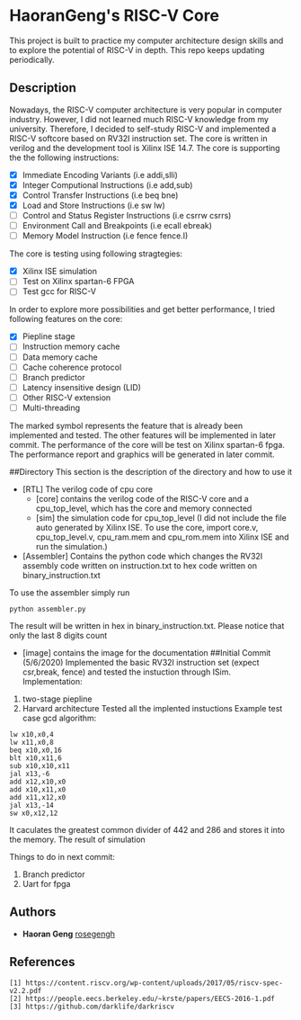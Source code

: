 # HaoranGeng's RISC-V Core

 This project is built to practice my computer architecture design skills and to explore the potential 
of RISC-V in depth. This repo keeps updating periodically.
 
## Description
Nowadays, the RISC-V computer architecture is very popular in computer industry. However, I did not learned much RISC-V knowledge from my university. Therefore, I decided to self-study RISC-V and implemented a RISC-V softcore based on
RV32I instruction set. The core is written in verilog and the development tool is Xilinx ISE 14.7. The core is supporting the
the following instructions:
- [X] Immediate Encoding Variants (i.e addi,slli)
- [X] Integer Computional Instructions (i.e add,sub)
- [X] Control Transfer Instructions (i.e beq bne)
- [X] Load and Store Instructions (i.e sw lw)
- [ ] Control and Status Register Instructions (i.e csrrw csrrs)
- [ ] Environment Call and Breakpoints (i.e ecall ebreak)
- [ ] Memory Model Instruction (i.e fence fence.I)

The core is testing using following stragtegies:
- [X] Xilinx ISE simulation
- [ ] Test on Xilinx spartan-6 FPGA
- [ ] Test gcc for RISC-V

In order to explore more possibilities and get better performance, I tried following features on the core:
- [X] Piepline stage
- [ ] Instruction memory cache
- [ ] Data memory cache
- [ ] Cache coherence protocol 
- [ ] Branch predictor
- [ ] Latency insensitive design (LID)
- [ ] Other RISC-V extension
- [ ] Multi-threading

The marked symbol represents the feature that is already been implemented and tested. The other features will be 
implemented in later commit. The performance of the core will be test on Xilinx spartan-6 fpga. The performance 
report and graphics will be generated in later commit.

##Directory
This section is the description of the directory and how to use it
- [RTL] The verilog code of cpu core
	- [core] contains the verilog code of the RISC-V core and a cpu_top_level, which has the core and memory connected
	- [sim] the simulation code for cpu_top_level
(I did not include the file auto generated by Xilinx ISE. To use the core, import core.v, cpu_top_level.v, cpu_ram.mem and cpu_rom.mem into Xilinx ISE and
run the simulation.)
- [Assembler] Contains the python code which changes the RV32I assembly code written on instruction.txt to hex code written on binary_instruction.txt

To use the assembler simply run
```
python assembler.py
```
The result will be written in hex in binary_instruction.txt. Please notice that only the last 8 digits count

- [image] contains the image for the documentation
##Initial Commit (5/6/2020)
Implemented the basic RV32I instruction set (expect csr,break, fence) and tested the instuction through ISim.
Implementation:
1. two-stage piepline 
2. Harvard architecture 
Tested all the implented instuctions 
Example test case gcd algorithm:
```
lw x10,x0,4
lw x11,x0,8
beq x10,x0,16
blt x10,x11,6
sub x10,x10,x11
jal x13,-6
add x12,x10,x0
add x10,x11,x0
add x11,x12,x0
jal x13,-14
sw x0,x12,12
```
It caculates the greatest common divider of 442 and 286 and stores it into the memory. 
The result of simulation

Things to do in next commit:
1. Branch predictor
2. Uart for fpga

## Authors

* **Haoran Geng**  [rosegengh](https://github.com/rosegengh)

## References
	[1] https://content.riscv.org/wp-content/uploads/2017/05/riscv-spec-v2.2.pdf
	[2] https://people.eecs.berkeley.edu/~krste/papers/EECS-2016-1.pdf
	[3] https://github.com/darklife/darkriscv
